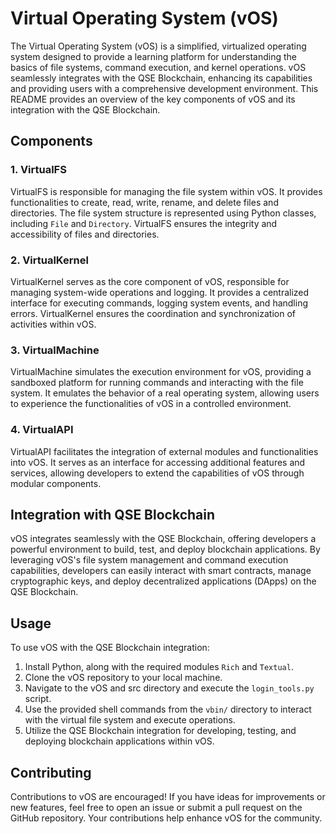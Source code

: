 # Virtual Operating System (vOS)

The Virtual Operating System (vOS) is a simplified, virtualized operating system designed to provide a learning platform for understanding the basics of file systems, command execution, and kernel operations. vOS seamlessly integrates with the QSE Blockchain, enhancing its capabilities and providing users with a comprehensive development environment. This README provides an overview of the key components of vOS and its integration with the QSE Blockchain.

## Components

### 1. VirtualFS

VirtualFS is responsible for managing the file system within vOS. It provides functionalities to create, read, write, rename, and delete files and directories. The file system structure is represented using Python classes, including `File` and `Directory`. VirtualFS ensures the integrity and accessibility of files and directories.

### 2. VirtualKernel

VirtualKernel serves as the core component of vOS, responsible for managing system-wide operations and logging. It provides a centralized interface for executing commands, logging system events, and handling errors. VirtualKernel ensures the coordination and synchronization of activities within vOS.

### 3. VirtualMachine

VirtualMachine simulates the execution environment for vOS, providing a sandboxed platform for running commands and interacting with the file system. It emulates the behavior of a real operating system, allowing users to experience the functionalities of vOS in a controlled environment.

### 4. VirtualAPI

VirtualAPI facilitates the integration of external modules and functionalities into vOS. It serves as an interface for accessing additional features and services, allowing developers to extend the capabilities of vOS through modular components.

## Integration with QSE Blockchain

vOS integrates seamlessly with the QSE Blockchain, offering developers a powerful environment to build, test, and deploy blockchain applications. By leveraging vOS's file system management and command execution capabilities, developers can easily interact with smart contracts, manage cryptographic keys, and deploy decentralized applications (DApps) on the QSE Blockchain.

## Usage

To use vOS with the QSE Blockchain integration:

1. Install Python, along with the required modules `Rich` and `Textual`.
2. Clone the vOS repository to your local machine.
3. Navigate to the vOS and src directory and execute the `login_tools.py` script.
4. Use the provided shell commands from the `vbin/` directory to interact with the virtual file system and execute operations.
5. Utilize the QSE Blockchain integration for developing, testing, and deploying blockchain applications within vOS.

## Contributing

Contributions to vOS are encouraged! If you have ideas for improvements or new features, feel free to open an issue or submit a pull request on the GitHub repository. Your contributions help enhance vOS for the community.

